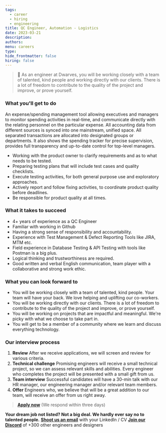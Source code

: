 ```yaml
---
tags:
  - career
  - hiring
  - engineering
title: QC Engineer, Automation - Logistics
date: 2023-03-21
description:
authors:
menu: careers
type:
hide_frontmatter: false
hiring: false
---
```

> 🤝 As an engineer at Dwarves, you will be working closely with a team of talented, kind people and working directly with our clients. There is a lot of freedom to contribute to the quality of the project and improve, or prove yourself.

### What you'll get to do
An expense/spending management tool allowing executives and managers to monitor spending activities in real-time, and communicate directly with the relating personnel on the particular expense.
All accounting data from different sources is synced into one mainstream, unified space. All separated transactions are allocated into designated groups or departments. It also shows the spending tracker for precise supervision, provides full transparency and up-to-date control for top-level managers.
- Working with the product owner to clarify requirements and as to what needs to be tested.
- Preparing testing plans that will include test cases and quality checklists.
- Execute testing activities, for both general purpose use and exploratory approaches.
- Actively report and follow fixing activities, to coordinate product quality before deadlines.
- Be responsible for product quality at all times.

### What it takes to succeed
- 4+ years of experience as a QC Engineer
- Familiar with working in Github
- Having a strong sense of responsibility and accountability.
- Experience with Test Management & Defect Reporting Tools like JIRA, MTM etc.
- Field experience in Database Testing & API Testing with tools like Postman is a big plus.
- Logical thinking and trustworthiness are required.
- Good written and verbal English communication, team player with a collaborative and strong work ethic.

### What you can look forward to
- You will be working closely with a team of talented, kind people. Your team will have your back. We love helping and uplifting our co-workers.
- You will be working directly with our clients. There is a lot of freedom to contribute to the quality of the project and improve, or prove yourself.
- You will be working on projects that are impactful and meaningful. We're picky with what we choose to take part in.
- You will get to be a member of a community where we learn and discuss everything technology.

### Our interview process
1. **Review**
After we receive applications, we will screen and review for various criteria.
2. **Technical challenge**
Promising engineers will receive a small technical project, so we can assess relevant skills and abilities. Every engineer who completes the project will be presented with a small gift from us.
3. **Team interview**
Successful candidates will have a 30-min talk with our HR manager, our engineering manager and/or relevant team members.
4. **Offer**
Engineers who, we believe that will be a great addition to our team, will receive an offer from us right away.

> **[Apply now](mailto:spawn@d.foundation)** (We respond within three days)

**Your dream job not listed? Not a big deal. We hardly ever say no to talented people.**
[**Shoot us an email**](mailto:spawn@dwarvesv.com) with your LinkedIn / CV
[**Join our Discord**](https://discord.gg/dwarvesv) of +300 other engineers and designers